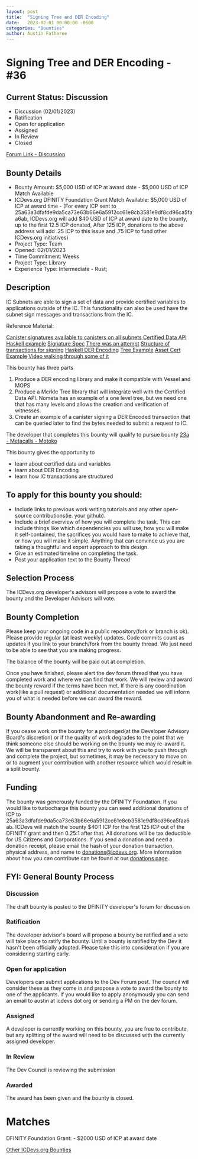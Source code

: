 ```yaml
---
layout: post
title:  "Signing Tree and DER Encoding"
date:   2023-02-01 00:00:00 -0600
categories: "Bounties"
author: Austin Fatheree
---
```


# Signing Tree and DER Encoding - #36

## Current Status: Discussion

* Discussion (02/01/2023)
* Ratification 
* Open for application
* Assigned 
* In Review 
* Closed 

[Forum Link - Discussion]()

## Bounty Details

* Bounty Amount: $5,000 USD of ICP at award date - $5,000 USD of ICP Match Available
* ICDevs.org DFINITY Foundation Grant Match Available: $5,000 USD of ICP at award time - (For every ICP sent to 25a63a3dfafde9da5ca73e63b66e6a5912cc61e8cb3581e9df8cd96ca5faa6ab, ICDevs.org will add $40 USD of ICP at award date to the bounty, up to the first 12.5 ICP donated, After 125 ICP, donations to the above address will add .25 ICP to this issue and .75 ICP to fund other ICDevs.org initiatives)
* Project Type: Team
* Opened: 02/01/2023
* Time Commitment: Weeks
* Project Type: Library
* Experience Type: Intermediate - Rust;

## Description

IC Subnets are able to sign a set of data and provide certified variables to applications outside of the IC.  This functionality can also be used have the subnet sign messages and transactions from the IC.

Reference Material:

[Canister signatures available to canisters on all subnets ](https://forum.dfinity.org/t/canister-signatures-available-to-canisters-on-all-subnets/11240)
[Certified Data API](https://smartcontracts.org/docs/base-libraries/certifieddata)
[Haskell example](https://github.com/dfinity/ic-hs/blob/master/src/IC/Crypto/CanisterSig.hs)
[Signature Spec](https://internetcomputer.org/docs/current/references/ic-interface-spec#signatures)
[There was an attempt](https://m7sm4-2iaaa-aaaab-qabra-cai.raw.ic0.app/?tag=2473530532)
[Structure of transactions for signing](https://internetcomputer.org/docs/current/references/ic-interface-spec/#hash-of-map)
[Haskell DER Encoding](https://github.com/dfinity/ic-hs/blob/master/src/IC/Crypto/DER.hs#L45)
[Tree Example](https://gist.github.com/nomeata/f325fcd2a6692df06e38adedf9ca1877)
[Asset Cert Example](https://github.com/nomeata/motoko-certified-http)
[Video walking through some of it](https://www.youtube.com/watch?v=gaVuMaTP2lQ)

This bounty has three parts

1. Produce a DER encoding library and make it compatible with Vessel and MOPS
2. Produce a Merkle Tree library that will integrate well with the Certified Data API. Nometa has an example of a one level tree, but we need one that has many levels and allows the creation and verification of witnesses.
3. Create an example of a canister signing a DER Encoded transaction that can be queried later to find the bytes needed to submit a request to IC.

The developer that completes this bounty will qualify to pursue bounty [23a - Metacalls - Motoko](https://forum.dfinity.org/t/icdevs-org-bounty-23a-metacalls-motoko-up-to-10k/15422)


This bounty gives the opportunity to

* learn about certified data and variables
* learn about DER Encoding
* learn how IC transactions are structured

## To apply for this bounty you should:

* Include links to previous work writing tutorials and any other open-source contributions(ie. your github).
* Include a brief overview of how you will complete the task. This can include things like which dependencies you will use, how you will make it self-contained, the sacrifices you would have to make to achieve that, or how you will make it simple. Anything that can convince us you are taking a thoughtful and expert approach to this design.
* Give an estimated timeline on completing the task.
* Post your application text to the Bounty Thread

## Selection Process

The ICDevs.org developer's advisors will propose a vote to award the bounty and the Developer Advisors will vote.

## Bounty Completion

Please keep your ongoing code in a public repository(fork or branch is ok). Please provide regular (at least weekly) updates.  Code commits count as updates if you link to your branch/fork from the bounty thread.  We just need to be able to see that you are making progress.

The balance of the bounty will be paid out at completion.

Once you have finished, please alert the dev forum thread that you have completed work and where we can find that work.  We will review and award the bounty reward if the terms have been met.  If there is any coordination work(like a pull request) or additional documentation needed we will inform you of what is needed before we can award the reward.

## Bounty Abandonment and Re-awarding

If you cease work on the bounty for a prolonged(at the Developer Advisory Board's discretion) or if the quality of work degrades to the point that we think someone else should be working on the bounty we may re-award it.  We will be transparent about this and try to work with you to push through and complete the project, but sometimes, it may be necessary to move on or to augment your contribution with another resource which would result in a split bounty.

## Funding

The bounty was generously funded by the DFINITY Foundation. If you would like to turbocharge this bounty you can seed additional donations of ICP to 25a63a3dfafde9da5ca73e63b66e6a5912cc61e8cb3581e9df8cd96ca5faa6ab.  ICDevs will match the bounty $40:1 ICP for the first 125 ICP out of the DFINITY grant and then 0.25:1 after that.  All donations will be tax deductible for US Citizens and Corporations.  If you send a donation and need a donation receipt, please email the hash of your donation transaction, physical address, and name to donations@icdevs.org.  More information about how you can contribute can be found at our [donations page](https://icdevs.org/donations.html).


## FYI: General Bounty Process

### Discussion

The draft bounty is posted to the DFINITY developer's forum for discussion

### Ratification

The developer advisor's board will propose a bounty be ratified and a vote will take place to ratify the bounty.  Until a bounty is ratified by the Dev it hasn't been officially adopted. Please take this into consideration if you are considering starting early.

### Open for application

Developers can submit applications to the Dev Forum post.  The council will consider these as they come in and propose a vote to award the bounty to one of the applicants.  If you would like to apply anonymously you can send an email to austin at icdevs dot org or sending a PM on the dev forum.

### Assigned

A developer is currently working on this bounty, you are free to contribute, but any splitting of the award will need to be discussed with the currently assigned developer.

### In Review

The Dev Council is reviewing the submission

### Awarded

The award has been given and the bounty is closed.

# Matches

DFINITY Foundation Grant: - $2000 USD of ICP at award date


[Other ICDevs.org Bounties](https://icdevs.org/bounties.html)

